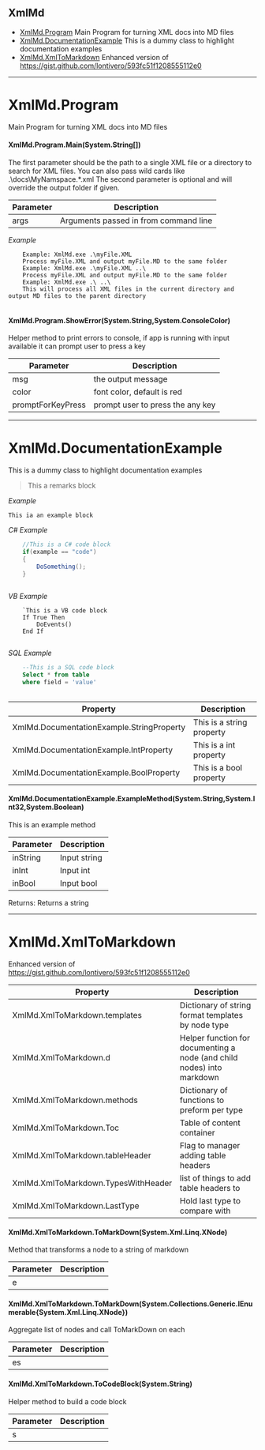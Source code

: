 ## XmlMd ##
- [XmlMd.Program](#xmlmdprogram) Main Program for turning XML docs into MD files
- [XmlMd.DocumentationExample](#xmlmddocumentationexample) This is a dummy class to highlight documentation examples
- [XmlMd.XmlToMarkdown](#xmlmdxmltomarkdown) Enhanced version of https://gist.github.com/lontivero/593fc51f1208555112e0

---
# XmlMd.Program

Main Program for turning XML docs into MD files

#### XmlMd.Program.Main(System.String[])

The first parameter should be the path to a single XML file or a directory to search for XML files. You can also pass wild cards like .\docs\MyNamspace.*.xml The second parameter is optional and will override the output folder if given.


| Parameter | Description |
|-----------|-------------|
|      args |Arguments passed in from command line |

_Example_

```
    Example: XmlMd.exe .\myFile.XML                                    
    Process myFile.XML and output myFile.MD to the same folder         
    Example: XmlMd.exe .\myFile.XML ..\                                
    Process myFile.XML and output myFile.MD to the same folder         
    Example: XmlMd.exe .\ ..\                                          
    This will process all XML files in the current directory and output MD files to the parent directory
    
```


#### XmlMd.Program.ShowError(System.String,System.ConsoleColor)

Helper method to print errors to console, if app is running with input available it can prompt user to press a key


| Parameter | Description |
|-----------|-------------|
|       msg |the output message |
|     color |font color, default is red |
|promptForKeyPress |prompt user to press the any key |


---
# XmlMd.DocumentationExample

This is a dummy class to highlight documentation examples



>This a remarks block


_Example_

```
This ia an example block
```

_C# Example_

```C#
    //This is a C# code block
    if(example == "code") 
    {
        DoSomething();   
    }
    
```

_VB Example_

```VB
    `This is a VB code block
    If True Then
        DoEvents()
    End If
    
```

_SQL Example_

```SQL
    --This is a SQL code block
    Select * from table 
    where field = 'value'
    
```

|  Property | Description |
|-----------|-------------|
|XmlMd.DocumentationExample.StringProperty |This is a string property |
|XmlMd.DocumentationExample.IntProperty |This is a int property |
|XmlMd.DocumentationExample.BoolProperty |This is a bool property |

#### XmlMd.DocumentationExample.ExampleMethod(System.String,System.Int32,System.Boolean)

This is an example method


| Parameter | Description |
|-----------|-------------|
|  inString |Input string |
|     inInt |Input int    |
|    inBool |Input bool   |

Returns: Returns a string


---
# XmlMd.XmlToMarkdown

Enhanced version of https://gist.github.com/lontivero/593fc51f1208555112e0

|  Property | Description |
|-----------|-------------|
|XmlMd.XmlToMarkdown.templates |Dictionary of string format templates by node type |
|XmlMd.XmlToMarkdown.d |Helper function for documenting a node (and child nodes) into markdown |
|XmlMd.XmlToMarkdown.methods |Dictionary of functions to preform per type |
|XmlMd.XmlToMarkdown.Toc |Table of content container |
|XmlMd.XmlToMarkdown.tableHeader |Flag to manager adding table headers |
|XmlMd.XmlToMarkdown.TypesWithHeader |list of things to add table headers to |
|XmlMd.XmlToMarkdown.LastType |Hold last type to compare with |

#### XmlMd.XmlToMarkdown.ToMarkDown(System.Xml.Linq.XNode)

Method that transforms a node to a string of markdown


| Parameter | Description |
|-----------|-------------|
|         e |             |


#### XmlMd.XmlToMarkdown.ToMarkDown(System.Collections.Generic.IEnumerable{System.Xml.Linq.XNode})

Aggregate list of nodes and call ToMarkDown on each


| Parameter | Description |
|-----------|-------------|
|        es |             |


#### XmlMd.XmlToMarkdown.ToCodeBlock(System.String)

Helper method to build a code block


| Parameter | Description |
|-----------|-------------|
|         s |             |



